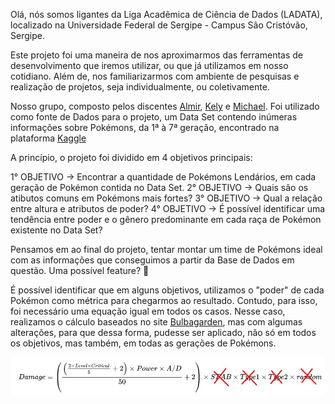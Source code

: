 Olá, nós somos ligantes da Liga Acadêmica de Ciência de Dados (LADATA), localizado na Universidade Federal de Sergipe - Campus São Cristóvão, Sergipe.

Este projeto foi uma maneira de nos aproximarmos das ferramentas de desenvolvimento que iremos utilizar, ou que já utilizamos em nosso cotidiano. Além de, nos familiarizarmos com ambiente de pesquisas e realização de projetos, seja individualmente, ou coletivamente.

Nosso grupo, composto pelos discentes [Almir](https://github.com/AnotherOne07), [Kely](https://github.com/kelymurta) e [Michael](https://github.com/AnotherOne07). Foi utilizado como fonte de Dados para o projeto, um Data Set contendo inúmeras informações sobre Pokémons, da 1ª à 7ª geração, encontrado na plataforma [Kaggle](https://www.kaggle.com/datasets/rounakbanik/pokemon)

A princípio, o projeto foi dividido em 4 objetivos principais:

1° OBJETIVO -> Encontrar a quantidade de Pokémons Lendários, em cada geração de Pokémon contida no Data Set.
2° OBJETIVO -> Quais são os atibutos comuns em Pokémons mais fortes?
3° OBJETIVO -> Qual a relação entre altura e atributos de poder?
4° OBJETIVO -> É possível identificar uma tendência entre poder e o gênero predominante em cada raça de Pokémon existente no Data Set?

Pensamos em ao final do projeto, tentar montar um time de Pokémons ideal com as informações que conseguimos a partir da Base de Dados em questão. Uma possível feature? 👀

É possível identificar que em alguns objetivos, utilizamos o "poder" de cada Pokémon como métrica para chegarmos ao resultado. Contudo, para isso, foi necessário uma equação igual em todos os casos. Nesse caso, realizamos o cálculo baseados no site [Bulbagarden](https://bulbapedia.bulbagarden.net/wiki/Damage), mas com algumas alterações, para que dessa forma, pudesse ser aplicado, não só em todos os objetivos, mas também, em todas as gerações de Pokémons.

![alt text](FORMULA.jpg)
